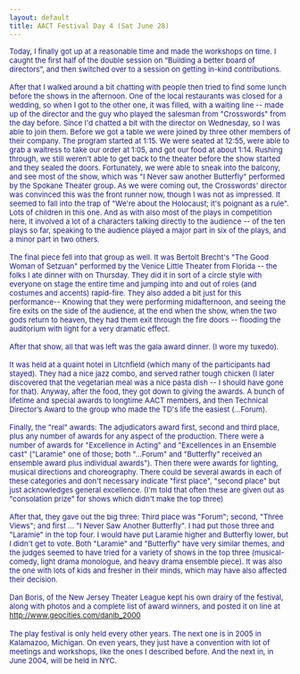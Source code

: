 ```yaml
---
layout: default
title: AACT Festival Day 4 (Sat June 28)
---
```

<span class="spnMessageText" id="msg"><font color="#191970" size="2">Today, I finally got up at a reasonable time and made the workshops on time. I caught the first half of the double session on “Building a better board of directors”, and then switched over to a session on getting in-kind contributions.<br /><br />After that I walked around a bit chatting with people then tried to find some lunch before the shows in the afternoon. One of the local restaurants was closed for a wedding, so when I got to the other one, it was filled, with a waiting line -- made up of the director and the guy who played the salesman from "Crosswords" from the day before. Since I'd chatted a bit with the director on Wednesday, so I was able to join them. Before we got a table we were joined by three other members of their company. The program started at 1:15. We were seated at 12:55, were able to grab a waitress to take our order at 1:05, and got our food at about 1:14. Rushing through, we still weren't able to get back to the theater before the show started and they sealed the doors. Fortunately, we were able to sneak into the balcony, and see most of the show, which was "I Never saw another Butterfly" performed by the Spokane Theater group. As we were coming out, the Crosswords' director was convinced this was the front runner now, though I was not as impressed. It seemed to fall into the trap of "We're about the Holocaust; it's poignant as a rule". Lots of children in this one. And as with also most of the plays in competition here, it involved a lot of a characters talking directly to the audience -- of the ten plays so far, speaking to the audience played a major part in six of the plays, and a minor part in two others.<br /><br />The final piece fell into that group as well. It was Bertolt Brecht's "The Good Woman of Setzuan" performed by the Venice Little Theater from Florida -- the folks I ate dinner with on Thursday. They did it in sort of a circle style with everyone on stage the entire time and jumping into and out of roles (and costumes and accents) rapid-fire. They also added a bit just for this performance-- Knowing that they were performing midafternoon, and seeing the fire exits on the side of the audience, at the end when the show, when the two gods return to heaven, they had them exit through the fire doors -- flooding the auditorium with light for a very dramatic effect.<br /><br />After that show, all that was left was the gala award dinner. (I wore my tuxedo). <br /><br />It was held at a quaint hotel in Litchfield (which many of the participants had stayed). They had a nice jazz combo, and served rather tough chicken (I later discovered that the vegetarian meal was a nice pasta dish -- I should have gone for that). Anyway, after the food, they got down to giving the awards. A bunch of lifetime and special awards to longtime AACT members, and then Technical Director’s Award to the group who made the TD's life the easiest (...Forum). <br /><br />Finally, the "real" awards: The adjudicators award first, second and third place, plus any number of awards for any aspect of the production. There were a number of awards for "Excellence in Acting" and "Excellences in an Ensemble cast" ("Laramie" one of those; both "...Forum" and "Butterfly" received an ensemble award plus individual awards"). Then there were awards for lighting, musical directions and choreography. There could be several awards in each of these categories and don't necessary indicate "first place", "second place" but just acknowledges general excellence. (I'm told that often these are given out as "consolation prize" for shows which didn't make the top three)<br /><br />After that, they gave out the big three: Third place was "Forum"; second, "Three Views"; and first ... "I Never Saw Another Butterfly". I had put those three and "Laramie" in the top four. I would have put Laramie higher and Butterfly lower, but I didn't get to vote. Both "Laramie" and "Butterfly" have very similar themes, and the judges seemed to have tried for a variety of shows in the top three (musical-comedy, light drama monologue, and heavy drama ensemble piece). It was also the one with lots of kids and fresher in their minds, which may have also affected their decision.<br /><br />Dan Boris, of the New Jersey Theater League kept his own drairy of the festival, along with photos and a complete list of award winners, and posted it on line at </font><a href="http://www.geocities.com/danlb_2000" target="_blank"><font color="#0000ff" size="2">http://www.geocities.com/danlb_2000</font></a><br /><br /><font color="#191970" size="2">The play festival is only held every other years. The next one is in 2005 in Kalamazoo, Michigan. On even years, they just have a convention with lot of meetings and workshops, like the ones I described before. And the next in, in June 2004, will be held in NYC.</font><br /></span>